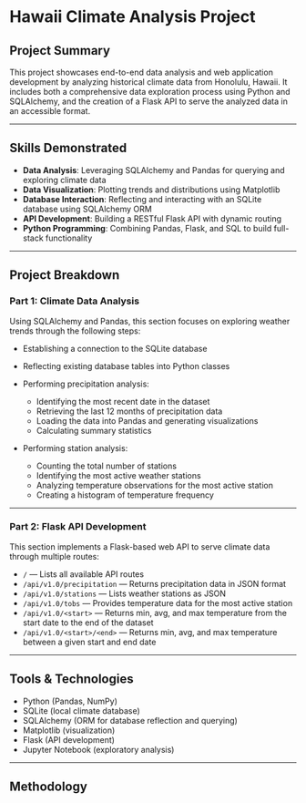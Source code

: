 # Hawaii Climate Analysis Project


## Project Summary

This project showcases end-to-end data analysis and web application development by analyzing historical climate data from Honolulu, Hawaii. It includes both a comprehensive data exploration process using Python and SQLAlchemy, and the creation of a Flask API to serve the analyzed data in an accessible format.

---

## Skills Demonstrated

- **Data Analysis**: Leveraging SQLAlchemy and Pandas for querying and exploring climate data
- **Data Visualization**: Plotting trends and distributions using Matplotlib
- **Database Interaction**: Reflecting and interacting with an SQLite database using SQLAlchemy ORM
- **API Development**: Building a RESTful Flask API with dynamic routing
- **Python Programming**: Combining Pandas, Flask, and SQL to build full-stack functionality

---

## Project Breakdown

### Part 1: Climate Data Analysis

Using SQLAlchemy and Pandas, this section focuses on exploring weather trends through the following steps:

- Establishing a connection to the SQLite database
- Reflecting existing database tables into Python classes
- Performing precipitation analysis:
  - Identifying the most recent date in the dataset
  - Retrieving the last 12 months of precipitation data
  - Loading the data into Pandas and generating visualizations
  - Calculating summary statistics

- Performing station analysis:
  - Counting the total number of stations
  - Identifying the most active weather stations
  - Analyzing temperature observations for the most active station
  - Creating a histogram of temperature frequency

---

### Part 2: Flask API Development

This section implements a Flask-based web API to serve climate data through multiple routes:

- `/` — Lists all available API routes
- `/api/v1.0/precipitation` — Returns precipitation data in JSON format
- `/api/v1.0/stations` — Lists weather stations as JSON
- `/api/v1.0/tobs` — Provides temperature data for the most active station
- `/api/v1.0/<start>` — Returns min, avg, and max temperature from the start date to the end of the dataset
- `/api/v1.0/<start>/<end>` — Returns min, avg, and max temperature between a given start and end date

---

## Tools & Technologies

- Python (Pandas, NumPy)
- SQLite (local climate database)
- SQLAlchemy (ORM for database reflection and querying)
- Matplotlib (visualization)
- Flask (API development)
- Jupyter Notebook (exploratory analysis)

---

## Methodology
